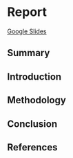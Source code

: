 # Report
[Google Slides](https://docs.google.com/presentation/d/1GLT1YA5Mg3QHtZ8bgvcXh57E9W9MrnHhDh8qp5UmVZk/edit?usp=sharing)

## Summary

## Introduction

## Methodology

## Conclusion

## References
